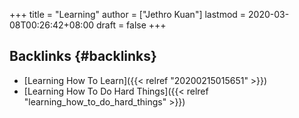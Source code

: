 +++
title = "Learning"
author = ["Jethro Kuan"]
lastmod = 2020-03-08T00:26:42+08:00
draft = false
+++

## Backlinks {#backlinks}

-   [Learning How To Learn]({{< relref "20200215015651" >}})
-   [Learning How To Do Hard Things]({{< relref "learning_how_to_do_hard_things" >}})
